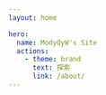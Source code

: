 ```yaml
---
layout: home

hero:
  name: ModyQyW's Site
  actions:
    - theme: brand
      text: 探索
      link: /about/
---
```

